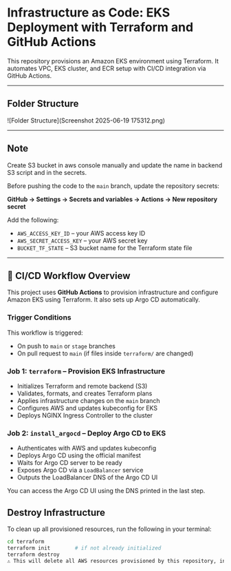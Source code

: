 # Infrastructure as Code: EKS Deployment with Terraform and GitHub Actions

This repository provisions an Amazon EKS environment using Terraform. It automates VPC, EKS cluster, and ECR setup with CI/CD integration via GitHub Actions.

---

##  Folder Structure

![Folder Structure](Screenshot 2025-06-19 175312.png)


---

##  Note
Create S3 bucket in aws console manually and update the name in backend S3 script and in the secrets. 

Before pushing the code to the `main` branch, update the repository secrets:

**GitHub → Settings → Secrets and variables → Actions → New repository secret**

Add the following:

- `AWS_ACCESS_KEY_ID` – your AWS access key ID  
- `AWS_SECRET_ACCESS_KEY` – your AWS secret key  
- `BUCKET_TF_STATE` – S3 bucket name for the Terraform state file  

---
## 🔄 CI/CD Workflow Overview

This project uses **GitHub Actions** to provision infrastructure and configure Amazon EKS using Terraform. It also sets up Argo CD automatically.

###  Trigger Conditions
This workflow is triggered:
- On push to `main` or `stage` branches
- On pull request to `main` (if files inside `terraform/` are changed)

###  Job 1: `terraform` – Provision EKS Infrastructure

- Initializes Terraform and remote backend (S3)
- Validates, formats, and creates Terraform plans
- Applies infrastructure changes on the `main` branch
- Configures AWS and updates kubeconfig for EKS
- Deploys NGINX Ingress Controller to the cluster

###  Job 2: `install_argocd` – Deploy Argo CD to EKS

- Authenticates with AWS and updates kubeconfig
- Deploys Argo CD using the official manifest
- Waits for Argo CD server to be ready
- Exposes Argo CD via a `LoadBalancer` service
- Outputs the LoadBalancer DNS of the Argo CD UI

You can access the Argo CD UI using the DNS printed in the last step.

##  Destroy Infrastructure

To clean up all provisioned resources, run the following in your terminal:

```bash
cd terraform
terraform init        # if not already initialized
terraform destroy
⚠️ This will delete all AWS resources provisioned by this repository, including EKS, ECR, and VPC components.